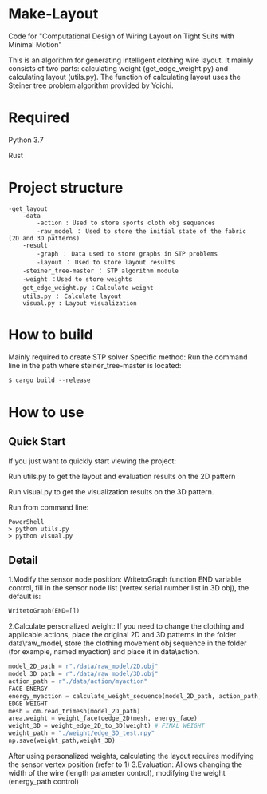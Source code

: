 # Make-Layout
Code for "Computational Design of Wiring Layout on Tight Suits with Minimal Motion"

This is an algorithm for generating intelligent clothing wire layout. It mainly consists of two parts: calculating weight (get_edge_weight.py) and calculating layout (utils.py). The function of calculating layout uses the Steiner tree problem algorithm provided by Yoichi. 
# Required
Python 3.7

Rust
# Project structure
```
-get_layout
	-data
		-action : Used to store sports cloth obj sequences
		-raw_model ： Used to store the initial state of the fabric (2D and 3D patterns)
	-result
		-graph ： Data used to store graphs in STP problems
		-layout ： Used to store layout results
	-steiner_tree-master ： STP algorithm module
	-weight ：Used to store weights
	get_edge_weight.py ：Calculate weight
	utils.py ： Calculate layout
	visual.py : Layout visualization
```
# How to build
Mainly required to create STP solver Specific method: 
Run the command line in the path where steiner_tree-master is located:
```PowerShell
$ cargo build --release
```
# How to use
## Quick Start
If you just want to quickly start viewing the project: 

Run utils.py to get the layout and evaluation results on the 2D pattern

Run visual.py to get the visualization results on the 3D pattern.

Run from command line:
```
PowerShell
> python utils.py
> python visual.py
```
## Detail
1.Modify the sensor node position: WritetoGraph function END variable control, fill in the sensor node list (vertex serial number list in 3D obj), the default is:
	

```Python
WritetoGraph(END=[])
```
2.Calculate personalized weight:
If you need to change the clothing and applicable actions, place the original 2D and 3D patterns in the folder data\raw_model, store the clothing movement obj sequence in the folder (for example, named myaction) and place it in data\action.
```Python
model_2D_path = r"./data/raw_model/2D.obj"
model_3D_path = r"./data/raw_model/3D.obj"
action_path = r"./data/action/myaction"
FACE ENERGY
energy_myaction = calculate_weight_sequence(model_2D_path, action_path, model_3D_path)
EDGE WEIGHT
mesh = om.read_trimesh(model_2D_path)
area,weight = weight_facetoedge_2D(mesh, energy_face)
weight_3D = weight_edge_2D_to_3D(weight) # FINAL WEIGHT
weight_path = "./weight/edge_3D_test.npy"
np.save(weight_path,weight_3D)
```
After using personalized weights, calculating the layout requires modifying the sensor vertex position (refer to 1)
3.Evaluation: Allows changing the width of the wire (length parameter control), modifying the weight (energy_path control)
